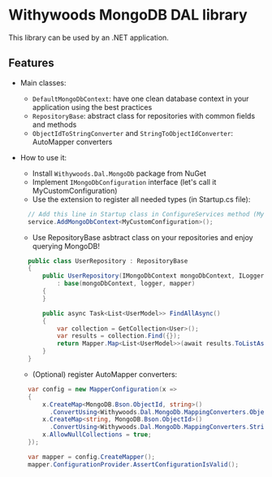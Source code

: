 ﻿# Withywoods MongoDB DAL library

This library can be used by an .NET application.

## Features

- Main classes:
  - `DefaultMongoDbContext`: have one clean database context in your application using the best practices
  - `RepositoryBase`: abstract class for repositories with common fields and methods
  - `ObjectIdToStringConverter` and `StringToObjectIdConverter`: AutoMapper converters

- How to use it:
  - Install `Withywoods.Dal.MongoDb` package from NuGet
  - Implement `IMongoDbConfiguration` interface (let's call it MyCustomConfiguration)
  - Use the extension to register all needed types (in Startup.cs file):

  ```csharp
    // Add this line in Startup class in ConfigureServices method (MyCustom)
    service.AddMongoDbContext<MyCustomConfiguration>();
  ```

  - Use RepositoryBase asbtract class on your repositories and enjoy querying MongoDB!

  ```csharp
    public class UserRepository : RepositoryBase
    {
        public UserRepository(IMongoDbContext mongoDbContext, ILogger<UserRepository> logger, IMapper mapper)
            : base(mongoDbContext, logger, mapper)
        {
        }

        public async Task<List<UserModel>> FindAllAsync()
        {
            var collection = GetCollection<User>();
            var results = collection.Find({});
            return Mapper.Map<List<UserModel>>(await results.ToListAsync());
        }
    }
  ```

  - (Optional) register AutoMapper converters:

  ```csharp
    var config = new MapperConfiguration(x =>
    {
        x.CreateMap<MongoDB.Bson.ObjectId, string>()
          .ConvertUsing<Withywoods.Dal.MongoDb.MappingConverters.ObjectIdToStringConverter>();
        x.CreateMap<string, MongoDB.Bson.ObjectId>()
          .ConvertUsing<Withywoods.Dal.MongoDb.MappingConverters.StringToObjectIdConverter>();
        x.AllowNullCollections = true;
    });

    var mapper = config.CreateMapper();
    mapper.ConfigurationProvider.AssertConfigurationIsValid();
  ```
